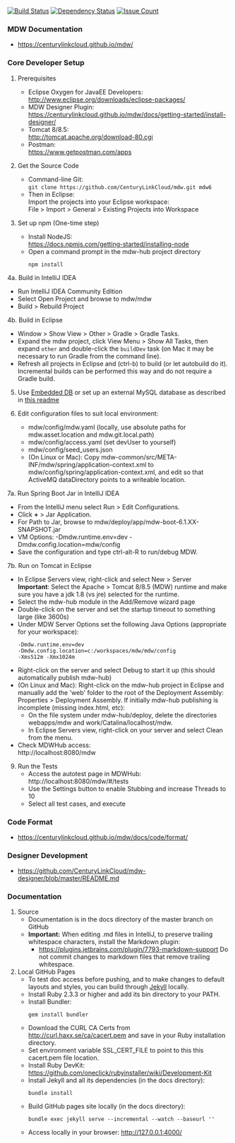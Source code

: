 [![Build Status](https://travis-ci.org/CenturyLinkCloud/mdw.svg?branch=master)](https://travis-ci.org/CenturyLinkCloud/mdw)
[![Dependency Status](https://gemnasium.com/badges/github.com/CenturyLinkCloud/mdw.svg)](https://gemnasium.com/github.com/CenturyLinkCloud/mdw)
[![Issue Count](https://codeclimate.com/github/CenturyLinkCloud/mdw/badges/issue_count.svg)](https://codeclimate.com/github/CenturyLinkCloud/mdw)

### MDW Documentation
  - https://centurylinkcloud.github.io/mdw/

### Core Developer Setup
1. Prerequisites
   - Eclipse Oxygen for JavaEE Developers:                              
     http://www.eclipse.org/downloads/eclipse-packages/
   - MDW Designer Plugin:
     https://centurylinkcloud.github.io/mdw/docs/getting-started/install-designer/
   - Tomcat 8/8.5:                                  
     http://tomcat.apache.org/download-80.cgi
   - Postman:                                            
     https://www.getpostman.com/apps

2. Get the Source Code
   - Command-line Git:  
     `git clone https://github.com/CenturyLinkCloud/mdw.git mdw6`
   - Then in Eclipse:  
     Import the projects into your Eclipse workspace:  
     File > Import > General > Existing Projects into Workspace

3. Set up npm (One-time step)
   - Install NodeJS:                                                                     
     https://docs.npmjs.com/getting-started/installing-node
   - Open a command prompt in the mdw-hub project directory
     ```
     npm install
     ```
4a. Build in IntelliJ IDEA
   - Run IntelliJ IDEA Community Edition
   - Select Open Project and browse to mdw/mdw
   - Build > Rebuild Project

4b. Build in Eclipse
   - Window > Show View > Other > Gradle  > Gradle Tasks.
   - Expand the mdw project, click View Menu > Show All Tasks, then expand `other` and double-click the `buildDev` task (on Mac it may be necessary to run Gradle from the command line).
   - Refresh all projects in Eclipse and (ctrl-b) to build (or let autobuild do it).  Incremental builds can be performed this way and do not require a Gradle build.

5. Use [Embedded DB](/mdw-workflow/assets/com/centurylink/mdw/db/readme.md) or set up an external MySQL database as described in [this readme](/mdw/database/mysql/readme.txt)

6. Edit configuration files to suit local environment:
   - mdw/config/mdw.yaml (locally, use absolute paths for mdw.asset.location and mdw.git.local.path)
   - mdw/config/access.yaml (set devUser to yourself)
   - mdw/config/seed_users.json
   - (On Linux or Mac): Copy mdw-common/src/META-INF/mdw/spring/application-context.xml to mdw/config/spring/application-context.xml, and edit so that ActiveMQ dataDirectory points to a writeable location.

7a. Run Spring Boot Jar in IntelliJ IDEA
   - From the IntelliJ menu select Run > Edit Configurations.
   - Click **+** > Jar Application.
   - For Path to Jar, browse to mdw/deploy/app/mdw-boot-6.1.XX-SNAPSHOT.jar
   - VM Options: -Dmdw.runtime.env=dev -Dmdw.config.location=mdw/config
   - Save the configuration and type ctrl-alt-R to run/debug MDW.

7b. Run on Tomcat in Eclipse
   - In Eclipse Servers view, right-click and select New > Server  
     **Important**: Select the Apache > Tomcat 8/8.5 (MDW) runtime
     and make sure you have a jdk 1.8 (vs jre) selected for the runtime.
   - Select the mdw-hub module in the Add/Remove wizard page
   - Double-click on the server and set the startup timeout to something large (like 3600s)
   - Under MDW Server Options set the following Java Options (appropriate for your workspace):
     ```    
     -Dmdw.runtime.env=dev  
     -Dmdw.config.location=c:/workspaces/mdw/mdw/config
     -Xms512m -Xmx1024m
     ```
   - Right-click on the server and select Debug to start it up (this should automatically publish mdw-hub)
   - (On Linux and Mac): Right-click on the mdw-hub project in Eclipse and manually add the 'web' folder to the root of the Deployment Assembly: Properties > Deployment Assembly.  If initially mdw-hub publishing is incomplete (missing index.html, etc):
     - On the file system under mdw-hub/deploy, delete the directories webapps/mdw and work/Catalina/localhost/mdw.
	 - In Eclipse Servers view, right-click on your server and select Clean from the menu.
   - Check MDWHub access:                                                
     http://localhost:8080/mdw

9. Run the Tests
   - Access the autotest page in MDWHub:
     http://localhost:8080/mdw/#/tests
   - Use the Settings button to enable Stubbing and increase Threads to 10
   - Select all test cases, and execute

### Code Format
   - https://centurylinkcloud.github.io/mdw/docs/code/format/

### Designer Development
   - https://github.com/CenturyLinkCloud/mdw-designer/blob/master/README.md

### Documentation
1. Source
   - Documentation is in the docs directory of the master branch on GitHub
   - **Important:** When editing .md files in IntelliJ, to preserve trailing whitespace characters, install the Markdown plugin:
     - https://plugins.jetbrains.com/plugin/7793-markdown-support
     Do not commit changes to markdown files that remove trailing whitespace.
2. Local GitHub Pages
   - To test doc access before pushing, and to make changes to default layouts and styles, you can build through [Jekyll](https://help.github.com/articles/about-github-pages-and-jekyll/) locally.
   - Install Ruby 2.3.3 or higher and add its bin directory to your PATH.
   - Install Bundler:
     ```
     gem install bundler
     ```
   - Download the CURL CA Certs from http://curl.haxx.se/ca/cacert.pem and save in your Ruby installation directory.
   - Set environment variable SSL_CERT_FILE to point to this this cacert.pem file location.
   - Install Ruby DevKit: https://github.com/oneclick/rubyinstaller/wiki/Development-Kit
   - Install Jekyll and all its dependencies (in the docs directory):
     ```
     bundle install
     ```
   - Build GitHub pages site locally (in the docs directory):
     ```
     bundle exec jekyll serve --incremental --watch --baseurl ''
     ```
   - Access locally in your browser:
     http://127.0.0.1:4000/
